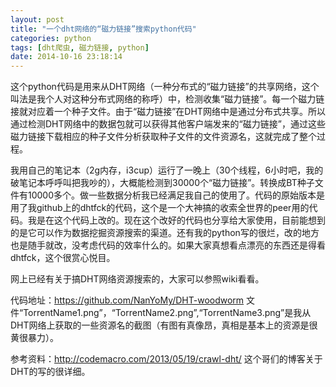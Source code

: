 ```yaml
---
layout: post
title: "一个dht网络的“磁力链接”搜索python代码"
categories: python
tags: [dht爬虫, 磁力链接, python]
date: 2014-10-16 23:18:14
---
```


这个python代码是用来从DHT网络（一种分布式的“磁力链接”的共享网络，这个叫法是我个人对这种分布式网络的称呼）中，检测收集“磁力链接”。每一个磁力链接就对应着一个种子文件。由于“磁力链接”在DHT网络中是通过分布式共享。所以通过检测DHT网络中的数据包就可以获得其他客户端发来的“磁力链接”，通过这些磁力链接下载相应的种子文件分析获取种子文件的文件资源名，这就完成了整个过程。

我用自己的笔记本（2g内存，i3cup）运行了一晚上（30个线程，6小时吧，我的破笔记本呼呼叫把我吵的），大概能检测到30000个“磁力链接”。转换成BT种子文件有10000多个。做一些数据分析我已经满足我自己的使用了。代码的原始版本是用了我github上的dhtfck的代码，这个是一个大神搞的收索全世界的peer用的代码。我是在这个代码上改的。现在这个改好的代码也分享给大家使用，目前能想到的是它可以作为数据挖掘资源搜索的渠道。还有我的python写的很烂，改的地方也是随手就改，没考虑代码的效率什么的。如果大家真想看点漂亮的东西还是得看dhtfck，这个很赏心悦目。

网上已经有关于搞DHT网络资源搜索的，大家可以参照wiki看看。

代码地址：https://github.com/NanYoMy/DHT-woodworm 文件“TorrentName1.png”，“TorrentName2.png”,“TorrentName3.png”是我从DHT网络上获取的一些资源名的截图（有图有真像昂，真相是基本上的资源是很黄很暴力）。

参考资料：http://codemacro.com/2013/05/19/crawl-dht/ 这个哥们的博客关于DHT的写的很详细。
